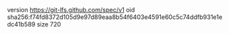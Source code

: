 version https://git-lfs.github.com/spec/v1
oid sha256:f74fd8372d105d9e97d89eaa8b54f6403e4591e60c5c74ddfb931e1edc41b589
size 720
